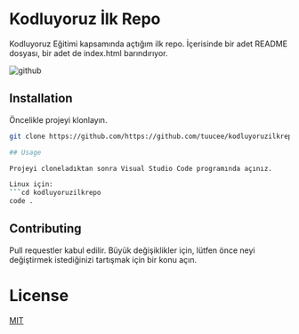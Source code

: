 # Kodluyoruz İlk Repo

Kodluyoruz Eğitimi kapsamında açtığım ilk repo. İçerisinde bir adet README dosyası, bir adet de index.html barındırıyor. 

![github](figures/github.png)

## Installation

Öncelikle projeyi klonlayın.

```bash
git clone https://github.com/https://github.com/tuucee/kodluyoruzilkrepo.git```

## Usage

Projeyi cloneladıktan sonra Visual Studio Code programında açınız.

Linux için:
```cd kodluyoruzilkrepo
code .
```


## Contributing
Pull requestler kabul edilir. Büyük değişiklikler için, lütfen önce neyi değiştirmek istediğinizi tartışmak için bir konu açın.

# License
[MIT](https://choosealicense.com/licenses/mit/)
